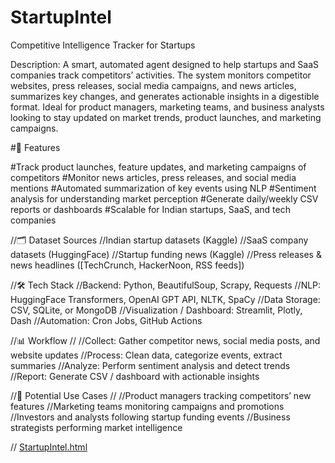 # StartupIntel

Competitive Intelligence Tracker for Startups

Description:
A smart, automated agent designed to help startups and SaaS companies track competitors’ activities. The system monitors competitor websites, press releases, social media campaigns, and news articles, summarizes key changes, and generates actionable insights in a digestible format. Ideal for product managers, marketing teams, and business analysts looking to stay updated on market trends, product launches, and marketing campaigns.

#🚀 Features

#Track product launches, feature updates, and marketing campaigns of competitors
#Monitor news articles, press releases, and social media mentions
#Automated summarization of key events using NLP
#Sentiment analysis for understanding market perception
#Generate daily/weekly CSV reports or dashboards
#Scalable for Indian startups, SaaS, and tech companies

//🗂 Dataset Sources
//Indian startup datasets (Kaggle)
//SaaS company datasets (HuggingFace)
//Startup funding news (Kaggle)
//Press releases & news headlines ([TechCrunch, HackerNoon, RSS feeds])

//🛠 Tech Stack
//Backend: Python, BeautifulSoup, Scrapy, Requests
//NLP: HuggingFace Transformers, OpenAI GPT API, NLTK, SpaCy
//Data Storage: CSV, SQLite, or MongoDB
//Visualization / Dashboard: Streamlit, Plotly, Dash
//Automation: Cron Jobs, GitHub Actions

//📊 Workflow
//
//Collect: Gather competitor news, social media posts, and website updates
//Process: Clean data, categorize events, extract summaries
//Analyze: Perform sentiment analysis and detect trends
//Report: Generate CSV / dashboard with actionable insights

//🔗 Potential Use Cases
//
//Product managers tracking competitors’ new features
//Marketing teams monitoring campaigns and promotions
//Investors and analysts following startup funding events
//Business strategists performing market intelligence

//
[StartupIntel.html](https://github.com/user-attachments/files/22710574/StartupIntel.html)
